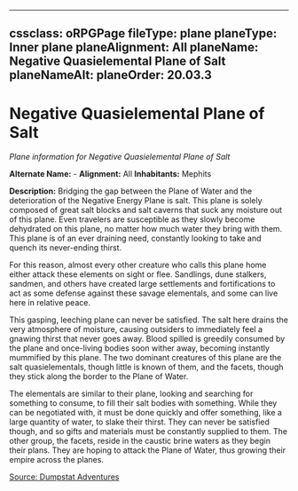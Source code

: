 
---
cssclass: oRPGPage
fileType: plane
planeType: Inner plane
planeAlignment: All
planeName: Negative Quasielemental Plane of Salt
planeNameAlt: 
planeOrder: 20.03.3
---
# Negative Quasielemental Plane of Salt
*Plane information for Negative Quasielemental Plane of Salt*

**Alternate Name:**  - 
**Alignment:** All
**Inhabitants:** Mephits

**Description:**  Bridging the gap between the Plane of Water and the deterioration of the Negative Energy Plane is salt. This plane is solely composed of great salt blocks and salt caverns that suck any moisture out of this plane. Even travelers are susceptible as they slowly become dehydrated on this plane, no matter how much water they bring with them. This plane is of an ever draining need, constantly looking to take and quench its never-ending thirst.

For this reason, almost every other creature who calls this plane home either attack these elements on sight or flee. Sandlings, dune stalkers, sandmen, and others have created large settlements and fortifications to act as some defense against these savage elementals, and some can live here in relative peace.

This gasping, leeching plane can never be satisfied. The salt here drains the very atmosphere of moisture, causing outsiders to immediately feel a gnawing thirst that never goes away. Blood spilled is greedily consumed by the plane and once-living bodies soon wither away, becoming instantly mummified by this plane. The two dominant creatures of this plane are the salt quasielementals, though little is known of them, and the facets, though they stick along the border to the Plane of Water. 

The elementals are similar to their plane, looking and searching for something to consume, to fill their salt bodies with something. While they can be negotiated with, it must be done quickly and offer something, like a large quantity of water, to slake their thirst. They can never be satisfied though, and so gifts and materials must be constantly supplied to them. The other group, the facets, reside in the caustic brine waters as they begin their plans. They are hoping to attack the Plane of Water, thus growing their empire across the planes.

[Source: Dumpstat Adventures](https://dumpstatadventures.com/)